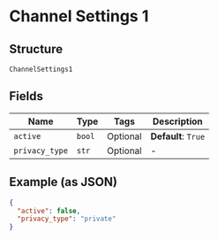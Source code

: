 
# Channel Settings 1

## Structure

`ChannelSettings1`

## Fields

| Name | Type | Tags | Description |
|  --- | --- | --- | --- |
| `active` | `bool` | Optional | **Default**: `True` |
| `privacy_type` | `str` | Optional | - |

## Example (as JSON)

```json
{
  "active": false,
  "privacy_type": "private"
}
```

